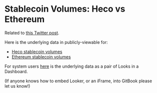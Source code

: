 # Stablecoin Volumes: Heco vs Ethereum

Related to [this Twitter post](https://twitter.com/ChainArgos/status/1749256253996720516).

Here is the underlying data in publicly-viewable for:
- [Heco stablecoin volumes](https://dashargos.chainargos.com/embed/public/b3ZCHksJF9vCt5RDSRjyydhPzHgX5vrt)
- [Ethereum stablecoin volumes](https://dashargos.chainargos.com/embed/public/JtQhGDHtB9dWVJY4WwytN9VjhJwVdct6)

For system users [here](https://dashargos.chainargos.com/dashboards/83) is the underlying data as a pair of Looks in a Dashboard.

(If anyone knows how to embed Looker, or an iFrame, into GitBook please let us know!)
